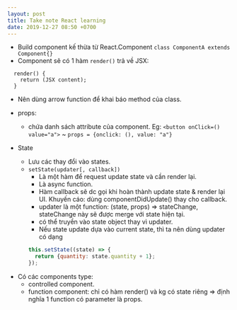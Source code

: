```yaml
---
layout: post
title: Take note React learning
date: 2019-12-27 08:50 +0700
---
```

- Build component kế thừa từ React.Component `class ComponentA extends Component{}`
- Component sẽ có 1 hàm `render()` trả về JSX: 
```JSX 
  render() {
    return (JSX content);
  }
```
- Nên dùng arrow function để khai báo method của class.
* props: 
  - chứa danh sách attribute của component. Eg: `<button onClick=() value="a">` ~ `props = {onclick: (), value: "a"}`

* State
  - Lưu các thay đổi vào states.
  - `setState(updater[, callback])` 
    + Là một hàm để request update state và cần render lại.
    + Là async function.
    + Hàm callback sẽ dc gọi khi hoàn thành update state & render lại UI. Khuyến cáo: dùng componentDidUpdate() thay cho callback.
    + updater là một function: (state, props) => stateChange, stateChange này sẽ được merge với state hiện tại.
    + có thể truyền vào state object thay vì updater.
    + Nếu state update dựa vào current state, thì ta nên dùng updater có dạng 
    ```js 
    this.setState((state) => {
      return {quantity: state.quantity + 1};
    });
    ```



- Có các components type: 
  * controlled component.
  * function component: chỉ có hàm render() và kg có state riêng => định nghĩa 1 function có parameter là props.
